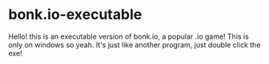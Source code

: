 # bonk.io-executable

Hello! this is an executable version of bonk.io, a popular .io game! This is only on windows
so yeah. It's just like another program, just double click the exe!
